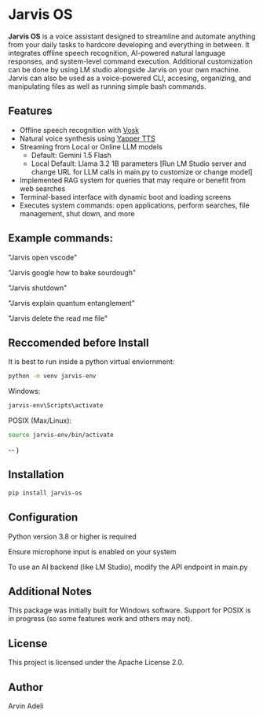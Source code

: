 # Jarvis OS

**Jarvis OS** is a voice assistant designed to streamline and automate anything from your daily tasks to hardcore developing and everything in between. It integrates offline speech recognition, AI-powered natural language responses, and system-level command execution. Additional customization can be done by using LM studio alongside Jarvis on your own machine. Jarvis can also be used as a voice-powered CLI, accesing, organizing, and manipulating files as well as running simple bash commands. 

## Features

- Offline speech recognition with [Vosk](https://alphacephei.com/vosk/)
- Natural voice synthesis using [Yapper TTS](https://github.com/n1teshy/yapper-tts)
- Streaming from Local or Online LLM models
    - Default: Gemini 1.5 Flash
    - Local Default: Llama 3.2 1B parameters [Run LM Studio server and change URL for LLM calls in main.py to customize or change model] 
- Implemented RAG system for queries that may require or benefit from web searches
- Terminal-based interface with dynamic boot and loading screens
- Executes system commands: open applications, perform searches, file management, shut down, and more

## Example commands:

"Jarvis open vscode"

"Jarvis google how to bake sourdough"

"Jarvis shutdown"

"Jarvis explain quantum entanglement"

"Jarvis delete the read me file"

## Reccomended before Install

It is best to run inside a python virtual enviornment:

```bash
python -m venv jarvis-env
```
Windows:
```bash
jarvis-env\Scripts\activate
```
POSIX (Max/Linux):
```bash
source jarvis-env/bin/activate
```
-- )


## Installation

```bash
pip install jarvis-os
```

## Configuration
Python version 3.8 or higher is required

Ensure microphone input is enabled on your system

To use an AI backend (like LM Studio), modify the API endpoint in main.py

## Additional Notes
This package was initially built for Windows software. Support for POSIX is in progress (so some features work and others may not).

## License
This project is licensed under the Apache License 2.0.

## Author
Arvin Adeli

